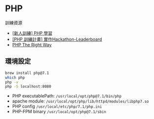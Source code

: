 # PHP

訓練資源

* [\[新人訓練\] PHP 學習](https://issue.104corp.work/trac/ticket/2222)
* [\[PHP 訓練計畫\] 實作Hackathon-Leaderboard](https://issue.104corp.work/trac/ticket/2663)
* [PHP The Right Way](https://phptherightway.com/)

## 環境設定

```bash
brew install php@7.1
which php
php -v
php -S localhost:8080
```

* PHP executablePath: `/usr/local/opt/php@7.1/bin/php`
* apache module: `/usr/local/opt/php/lib/httpd/modules/libphp7.so`
* PHP config `/usr/local/etc/php/7.1/php.ini`
* PHP-FPM binary `/usr/local/opt/php@7.1/sbin`

